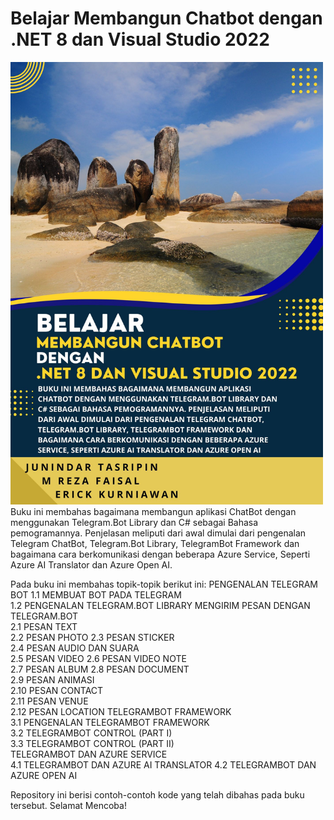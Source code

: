 # Belajar Membangun Chatbot dengan .NET 8 dan Visual Studio 2022
<img src="https://github.com/junindar/TelegramBotEbook/blob/master/images/3.jpg" width="500">
Buku ini membahas bagaimana membangun aplikasi ChatBot dengan menggunakan Telegram.Bot Library dan C# sebagai Bahasa pemogramannya. Penjelasan meliputi dari awal dimulai dari pengenalan Telegram ChatBot, Telegram.Bot Library, TelegramBot Framework dan bagaimana cara berkomunikasi dengan beberapa Azure Service, Seperti Azure AI Translator dan Azure Open AI.

Pada buku ini membahas topik-topik berikut ini:
PENGENALAN TELEGRAM BOT	
1.1 MEMBUAT BOT PADA TELEGRAM	
1.2 PENGENALAN TELEGRAM.BOT LIBRARY	
MENGIRIM PESAN DENGAN TELEGRAM.BOT	
2.1 PESAN TEXT	
2.2 PESAN PHOTO	
2.3 PESAN STICKER	
2.4 PESAN AUDIO DAN SUARA	
2.5 PESAN VIDEO	
2.6 PESAN VIDEO NOTE	
2.7 PESAN ALBUM	
2.8 PESAN DOCUMENT	
2.9 PESAN ANIMASI	
2.10 PESAN CONTACT	
2.11 PESAN VENUE	
2.12 PESAN LOCATION	
TELEGRAMBOT FRAMEWORK	
3.1 PENGENALAN TELEGRAMBOT FRAMEWORK	
3.2 TELEGRAMBOT CONTROL (PART I)	
3.3 TELEGRAMBOT CONTROL (PART II)	
TELEGRAMBOT DAN AZURE SERVICE	
4.1 TELEGRAMBOT DAN AZURE AI TRANSLATOR	
4.2 TELEGRAMBOT DAN AZURE OPEN AI	

Repository ini berisi contoh-contoh kode yang telah dibahas pada buku tersebut.
Selamat Mencoba!


